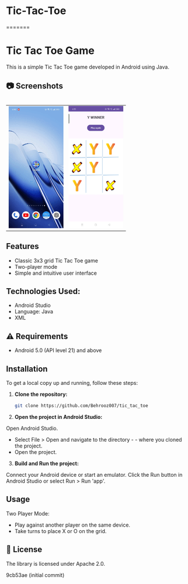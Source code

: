 
# Tic-Tac-Toe
=======

# Tic Tac Toe Game

This is a simple Tic Tac Toe game developed in Android using Java.


## 📷 Screenshots
<table>
<table style="width:100%">
  <tr>
    <td style="width:50%; text-align:center;"><img src="src_img/tic.gif" alt="GIF Brain" style="width:150px; height:auto;"></td>
    <td style="width:50%; text-align:center;"><img src="src_img/tic.jpg" alt="Image 1" style="width:150px; height:auto;"></td>
  </tr>
  
</table>


## Features

- Classic 3x3 grid Tic Tac Toe game
- Two-player mode
- Simple and intuitive user interface

## Technologies Used:

- Android Studio
- Language: Java
- XML
## ⚠️ Requirements

- Android 5.0 (API level 21) and above

##  Installation

To get a local copy up and running, follow these steps:

1. **Clone the repository:**
   ```sh
   git clone https://github.com/Behrooz007/tic_tac_toe

2. **Open the project in Android Studio:**

Open Android Studio.
- Select File > Open and navigate to the directory - - where you cloned the project.
- Open the project.

3. **Build and Run the project:**

Connect your Android device or start an emulator.
Click the Run button in Android Studio or select Run > Run 'app'.
## Usage

Two Player Mode:

- Play against another player on the same device.
- Take turns to place X or O on the grid.


## 📜 License

The library is licensed under Apache 2.0.

 9cb53ae (initial commit)
